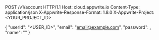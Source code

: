 POST /v1/account HTTP/1.1
Host: cloud.appwrite.io
Content-Type: application/json
X-Appwrite-Response-Format: 1.8.0
X-Appwrite-Project: <YOUR_PROJECT_ID>

{
  "userId": "<USER_ID>",
  "email": "email@example.com",
  "password": ,
  "name": "<NAME>"
}
